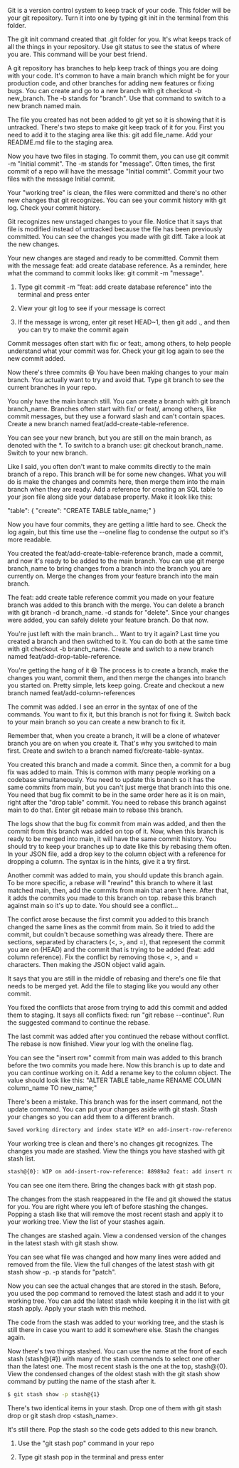 Git is a version control system to keep track of your code. This folder will be your git repository. Turn it into one by typing git init in the terminal from this folder.


The git init command created that .git folder for you. It's what keeps track of all the things in your repository. Use git status to see the status of where you are. This command will be your best friend.


A git repository has branches to help keep track of things you are doing with your code. It's common to have a main branch which might be for your production code, and other branches for adding new features or fixing bugs. You can create and go to a new branch with git checkout -b new_branch. The -b stands for "branch". Use that command to switch to a new branch named main.


The file you created has not been added to git yet so it is showing that it is untracked. There's two steps to make git keep track of it for you. First you need to add it to the staging area like this: git add file_name. Add your README.md file to the staging area.


Now you have two files in staging. To commit them, you can use git commit -m "Initial commit". The -m stands for "message". Often times, the first commit of a repo will have the message "Initial commit". Commit your two files with the message Initial commit.


Your "working tree" is clean, the files were committed and there's no other new changes that git recognizes. You can see your commit history with git log. Check your commit history.



Git recognizes new unstaged changes to your file. Notice that it says that file is modified instead of untracked because the file has been previously committed. You can see the changes you made with git diff. Take a look at the new changes.




Your new changes are staged and ready to be committed. Commit them with the message feat: add create database reference. As a reminder, here what the command to commit looks like: git commit -m "message".

1. Type git commit -m "feat: add create database reference" into the terminal and press enter

2. View your git log to see if your message is correct

3. If the message is wrong, enter git reset HEAD~1, then git add ., and then you can try to make the commit again


Commit messages often start with fix: or feat:, among others, to help people understand what your commit was for. Check your git log again to see the new commit added.


Now there's three commits 😄 You have been making changes to your main branch. You actually want to try and avoid that. Type git branch to see the current branches in your repo.


You only have the main branch still. You can create a branch with git branch branch_name. Branches often start with fix/ or feat/, among others, like commit messages, but they use a forward slash and can't contain spaces. Create a new branch named feat/add-create-table-reference.


You can see your new branch, but you are still on the main branch, as denoted with the *. To switch to a branch use: git checkout branch_name. Switch to your new branch.


Like I said, you often don't want to make commits directly to the main branch of a repo. This branch will be for some new changes. What you will do is make the changes and commits here, then merge them into the main branch when they are ready. Add a reference for creating an SQL table to your json file along side your database property. Make it look like this:

"table": {
  "create": "CREATE TABLE table_name;"
}



Now you have four commits, they are getting a little hard to see. Check the log again, but this time use the --oneline flag to condense the output so it's more readable.


You created the feat/add-create-table-reference branch, made a commit, and now it's ready to be added to the main branch. You can use git merge branch_name to bring changes from a branch into the branch you are currently on. Merge the changes from your feature branch into the main branch.


The feat: add create table reference commit you made on your feature branch was added to this branch with the merge. You can delete a branch with git branch -d branch_name. -d stands for "delete". Since your changes were added, you can safely delete your feature branch. Do that now.


You're just left with the main branch... Want to try it again? Last time you created a branch and then switched to it. You can do both at the same time with git checkout -b branch_name. Create and switch to a new branch named feat/add-drop-table-reference.



You're getting the hang of it 😄 The process is to create a branch, make the changes you want, commit them, and then merge the changes into branch you started on. Pretty simple, lets keep going. Create and checkout a new branch named feat/add-column-references


The commit was added. I see an error in the syntax of one of the commands. You want to fix it, but this branch is not for fixing it. Switch back to your main branch so you can create a new branch to fix it.


Remember that, when you create a branch, it will be a clone of whatever branch you are on when you create it. That's why you switched to main first. Create and switch to a branch named fix/create-table-syntax.



You created this branch and made a commit. Since then, a commit for a bug fix was added to main. This is common with many people working on a codebase simultaneously. You need to update this branch so it has the same commits from main, but you can't just merge that branch into this one. You need that bug fix commit to be in the same order here as it is on main, right after the "drop table" commit. You need to rebase this branch against main to do that. Enter git rebase main to rebase this branch.

The logs show that the bug fix commit from main was added, and then the commit from this branch was added on top of it. Now, when this branch is ready to be merged into main, it will have the same commit history. You should try to keep your branches up to date like this by rebasing them often. In your JSON file, add a drop key to the column object with a reference for dropping a column. The syntax is in the hints, give it a try first.

Another commit was added to main, you should update this branch again. To be more specific, a rebase will "rewind" this branch to where it last matched main, then, add the commits from main that aren't here. After that, it adds the commits you made to this branch on top. rebase this branch against main so it's up to date. You should see a conflict...


The confict arose because the first commit you added to this branch changed the same lines as the commit from main. So it tried to add the commit, but couldn't because something was already there. There are sections, separated by characters (<, >, and =), that represent the commit you are on (HEAD) and the commit that is trying to be added (feat: add column reference). Fix the conflict by removing those <, >, and = characters. Then making the JSON object valid again.


It says that you are still in the middle of rebasing and there's one file that needs to be merged yet. Add the file to staging like you would any other commit.


You fixed the conflicts that arose from trying to add this commit and added them to staging. It says all conflicts fixed: run "git rebase --continue". Run the suggested command to continue the rebase.


The last commit was added after you continued the rebase without conflict. The rebase is now finished. View your log with the oneline flag.


You can see the "insert row" commit from main was added to this branch before the two commits you made here. Now this branch is up to date and you can continue working on it. Add a rename key to the column object. The value should look like this: "ALTER TABLE table_name RENAME COLUMN column_name TO new_name;"



There's been a mistake. This branch was for the insert command, not the update command. You can put your changes aside with git stash. Stash your changes so you can add them to a different branch.
```bash
Saved working directory and index state WIP on add-insert-row-reference: 88989a2 feat: add insert row reference
```


Your working tree is clean and there's no changes git recognizes. The changes you made are stashed. View the things you have stashed with git stash list.

```bash
stash@{0}: WIP on add-insert-row-reference: 88989a2 feat: add insert row reference
```


You can see one item there. Bring the changes back with git stash pop.


The changes from the stash reappeared in the file and git showed the status for you. You are right where you left of before stashing the changes. Popping a stash like that will remove the most recent stash and apply it to your working tree. View the list of your stashes again.



The changes are stashed again. View a condensed version of the changes in the latest stash with git stash show.



You can see what file was changed and how many lines were added and removed from the file. View the full changes of the latest stash with git stash show -p. -p stands for "patch".

Now you can see the actual changes that are stored in the stash. Before, you used the pop command to removed the latest stash and add it to your working tree. You can add the latest stash while keeping it in the list with git stash apply. Apply your stash with this method.

The code from the stash was added to your working tree, and the stash is still there in case you want to add it somewhere else. Stash the changes again.


Now there's two things stashed. You can use the name at the front of each stash (stash@{#}) with many of the stash commands to select one other than the latest one. The most recent stash is the one at the top, stash@{0}. View the condensed changes of the oldest stash with the git stash show command by putting the name of the stash after it.

```bash
$ git stash show -p stash@{1}
```


There's two identical items in your stash. Drop one of them with git stash drop or git stash drop <stash_name>.



It's still there. Pop the stash so the code gets added to this new branch.

1. Use the "git stash pop" command in your repo

2. Type git stash pop in the terminal and press enter
